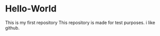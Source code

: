 # Hello-World
This is my first repository
This repository is made for test purposes.
i like github.
